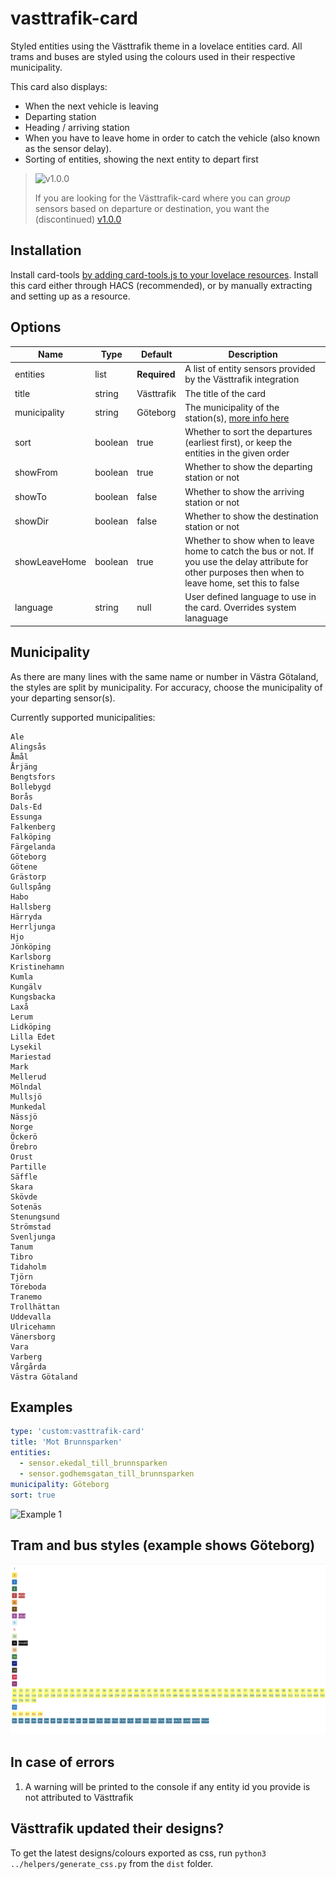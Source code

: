 vasttrafik-card
========================

Styled entities using the Västtrafik theme in a lovelace entities card. All trams and buses are styled using the colours
used in their respective municipality.

This card also displays:

* When the next vehicle is leaving
* Departing station
* Heading / arriving station
* When you have to leave home in order to catch the vehicle (also known as the sensor delay).
* Sorting of entities, showing the next entity to depart first

> ![v1.0.0](resources/info.svg)
>
> If you are looking for the Västtrafik-card where you can *group* sensors based on departure or destination, you want
> the (discontinued) [v1.0.0](https://github.com/Miicroo/lovelace-vasttrafik-card/releases/tag/v1.0.0)

## Installation
Install card-tools [by adding card-tools.js to your lovelace resources](https://github.com/thomasloven/lovelace-card-tools#card-developer-instructions). Install this card either through HACS (recommended), or by manually extracting and setting up as a resource.

## Options

| Name         | Type    | Default      | Description                                                                                                            |
|--------------|---------|--------------|------------------------------------------------------------------------------------------------------------------------|
| entities     | list    | **Required** | A list of entity sensors provided by the Västtrafik integration                                                        |
| title        | string  | Västtrafik   | The title of the card                                                                                                  |
| municipality | string  | Göteborg     | The municipality of the station(s), [more info here](https://github.com/Miicroo/lovelace-vasttrafik-card#municipality) |
| sort         | boolean | true         | Whether to sort the departures (earliest first), or keep the entities in the given order                               |
| showFrom     | boolean | true         | Whether to show the departing station or not                                                                           |
| showTo       | boolean | false        | Whether to show the arriving station or not                                                                            |
| showDir      | boolean | false        | Whether to show the destination station or not                                                                         |
| showLeaveHome| boolean | true         | Whether to show when to leave home to catch the bus or not. If you use the delay attribute for other purposes then when to leave home, set this to false                                                                         |
| language     | string  | null         | User defined language to use in the card. Overrides system lanaguage |

## Municipality

As there are many lines with the same name or number in Västra Götaland, the styles are split by municipality. For
accuracy, choose the municipality of your departing sensor(s).

Currently supported municipalities:

```
Ale
Alingsås
Åmål
Årjäng
Bengtsfors
Bollebygd
Borås
Dals-Ed
Essunga
Falkenberg
Falköping
Färgelanda
Göteborg
Götene
Grästorp
Gullspång
Habo
Hallsberg
Härryda
Herrljunga
Hjo
Jönköping
Karlsborg
Kristinehamn
Kumla
Kungälv
Kungsbacka
Laxå
Lerum
Lidköping
Lilla Edet
Lysekil
Mariestad
Mark
Mellerud
Mölndal
Mullsjö
Munkedal
Nässjö
Norge
Öckerö
Örebro
Orust
Partille
Säffle
Skara
Skövde
Sotenäs
Stenungsund
Strömstad
Svenljunga
Tanum
Tibro
Tidaholm
Tjörn
Töreboda
Tranemo
Trollhättan
Uddevalla
Ulricehamn
Vänersborg
Vara
Varberg
Vårgårda
Västra Götaland
```

## Examples

```yaml
type: 'custom:vasttrafik-card'
title: 'Mot Brunnsparken'
entities:
  - sensor.ekedal_till_brunnsparken
  - sensor.godhemsgatan_till_brunnsparken
municipality: Göteborg
sort: true
```

![Example 1](https://raw.githubusercontent.com/Miicroo/lovelace-vasttrafik-card/master/resources/1.png)

## Tram and bus styles (example shows Göteborg)

![Colours for each tram or bus line](https://raw.githubusercontent.com/Miicroo/lovelace-vasttrafik-card/master/resources/new_colours.png)

## In case of errors

1. A warning will be printed to the console if any entity id you provide is not attributed to Västtrafik

## Västtrafik updated their designs?

To get the latest designs/colours exported as css, run `python3 ../helpers/generate_css.py` from the `dist` folder.
